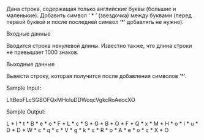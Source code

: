 Дана строка, содержащая только английские буквы (большие и маленькие). Добавить символ ‘ * ’ (звездочка) между буквами (перед первой буквой и после последней символ ‘*’ добавлять не нужно).

Входные данные

Вводится строка ненулевой длины. Известно также, что длина строки не превышает 1000 знаков.

Выходные данные

Вывести строку, которая получится после добавления символов '*'.

Sample Input:

LItBeoFLcSGBOFQxMHoIuDDWcqcVgkcRoAeocXO

Sample Output:

L * I * t * B * e * o * F * L * c * S * G * B * O * F * Q * x * M * H * o * I * u * D * D * W * c * q * c * V * g * k * c * R * o * A * e * o * c * X * O